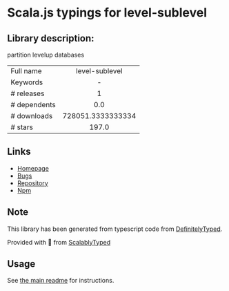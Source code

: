 
# Scala.js typings for level-sublevel


## Library description:
partition levelup databases

|                    |                 |
| ------------------ | :-------------: |
| Full name          | level-sublevel |
| Keywords           | - |
| # releases         | 1 |
| # dependents       | 0.0 |
| # downloads        | 728051.3333333334 |
| # stars            | 197.0 |

## Links
- [Homepage](https://github.com/dominictarr/level-sublevel)
- [Bugs](https://github.com/dominictarr/level-sublevel/issues)
- [Repository](https://github.com/dominictarr/level-sublevel)
- [Npm](https://www.npmjs.com/package/level-sublevel)
    


## Note
This library has been generated from typescript code from [DefinitelyTyped](https://definitelytyped.org).

Provided with :purple_heart: from [ScalablyTyped](https://github.com/oyvindberg/ScalablyTyped)

## Usage
See [the main readme](../../readme.md) for instructions.



